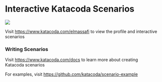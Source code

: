 # Interactive Katacoda Scenarios

[![](http://shields.katacoda.com/katacoda/elmassafi/count.svg)](https://www.katacoda.com/elmassafi "Get your profile on Katacoda.com")

Visit https://www.katacoda.com/elmassafi to view the profile and interactive scenarios

### Writing Scenarios
Visit https://www.katacoda.com/docs to learn more about creating Katacoda scenarios

For examples, visit https://github.com/katacoda/scenario-example
